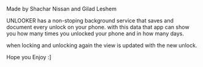 Made by Shachar Nissan and Gilad Leshem

UNLOOKER has a non-stoping background service that saves and document every unlock on your phone.
with this data that app can show you how many times you unlocked your phone and in how many days.

when locking and unlocking again the view is updated with the new unlock.

Hope you Enjoy :]
